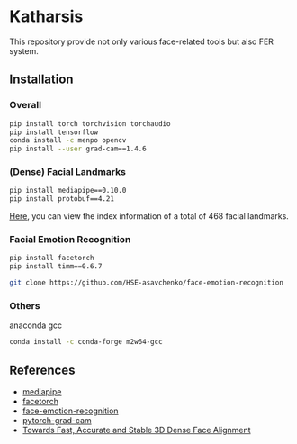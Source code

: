 # Katharsis

This repository provide not only various face-related tools but also FER system.



Installation
---

### Overall
```bash
pip install torch torchvision torchaudio
pip install tensorflow
conda install -c menpo opencv
pip install --user grad-cam==1.4.6
```

### (Dense) Facial Landmarks
```bash
pip install mediapipe==0.10.0
pip install protobuf==4.21
```
[Here](https://github.com/google/mediapipe/blob/master/mediapipe/modules/face_geometry/data/canonical_face_model_uv_visualization.png), you can view the index information of a total of 468 facial landmarks.
### Facial Emotion Recognition
```bash
pip install facetorch
pip install timm==0.6.7
```

```bash
git clone https://github.com/HSE-asavchenko/face-emotion-recognition
```

### Others

anaconda gcc
```bash
conda install -c conda-forge m2w64-gcc
```


References
---
- [mediapipe](https://github.com/googlesamples/mediapipe)
- [facetorch](https://github.com/tomas-gajarsky/facetorch)
- [face-emotion-recognition](https://github.com/HSE-asavchenko/face-emotion-recognition)
- [pytorch-grad-cam](https://github.com/jacobgil/pytorch-grad-cam)
- [Towards Fast, Accurate and Stable 3D Dense Face Alignment](https://github.com/cleardusk/3DDFA_V2)
